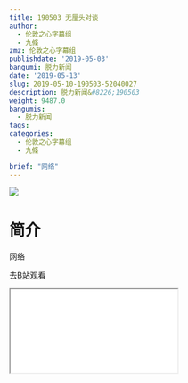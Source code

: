 ```yaml
---
title: 190503 无厘头对谈
author:
  - 伦敦之心字幕组
  - 九條
zmz: 伦敦之心字幕组
publishdate: '2019-05-03'
bangumi: 脱力新闻
date: '2019-05-13'
slug: 2019-05-10-190503-52040027
description: 脱力新闻&#8226;190503
weight: 9487.0
bangumis:
  - 脱力新闻
tags:
categories:
  - 伦敦之心字幕组
  - 九條

brief: "网络"
---
```

![](https://i.imgur.com/Z03W5aZ.jpg)
# 简介  
网络  

[去B站观看](https://www.bilibili.com/video/av52040027/)
<div class ="resp-container"><iframe class="testiframe" src="//player.bilibili.com/player.html?aid=52040027"", scrolling="no", allowfullscreen="true" > </iframe></div> 
